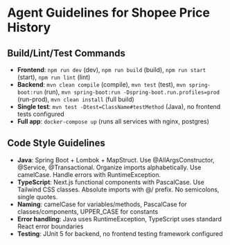 # Agent Guidelines for Shopee Price History

## Build/Lint/Test Commands
- **Frontend**: `npm run dev` (dev), `npm run build` (build), `npm run start` (start), `npm run lint` (lint)
- **Backend**: `mvn clean compile` (compile), `mvn test` (test), `mvn spring-boot:run` (run), `mvn spring-boot:run -Dspring-boot.run.profiles=prod` (run-prod), `mvn clean install` (full build)
- **Single test**: `mvn test -Dtest=ClassName#testMethod` (Java), no frontend tests configured
- **Full app**: `docker-compose up` (runs all services with nginx, postgres)

## Code Style Guidelines
- **Java**: Spring Boot + Lombok + MapStruct. Use @AllArgsConstructor, @Service, @Transactional. Organize imports alphabetically. Use camelCase. Handle errors with RuntimeException.
- **TypeScript**: Next.js functional components with PascalCase. Use Tailwind CSS classes. Absolute imports with @/ prefix. No semicolons, single quotes.
- **Naming**: camelCase for variables/methods, PascalCase for classes/components, UPPER_CASE for constants
- **Error handling**: Java uses RuntimeException, TypeScript uses standard React error boundaries
- **Testing**: JUnit 5 for backend, no frontend testing framework configured